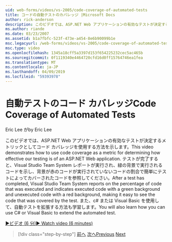 ```yaml
---
uid: web-forms/videos/vs-2005/code-coverage-of-automated-tests
title: コードの自動テストのカバレッジ |Microsoft Docs
author: rick-anderson
description: このビデオでは、ASP.NET Web アプリケーションの有効なテストが決定するメトリックとしてコード カバレッジを使用する方法を示します。 テストした後は、com がしています.
ms.author: riande
ms.date: 03/23/2007
ms.assetid: b1a7fbfc-523f-473e-a454-8e6b90099b1e
msc.legacyurl: /web-forms/videos/vs-2005/code-coverage-of-automated-tests
msc.type: video
ms.openlocfilehash: 1345a18cff5a3397d153f654225232cec5ac465b
ms.sourcegitcommit: 0f1119340e4464720cfd16d0ff15764746ea1fea
ms.translationtype: MT
ms.contentlocale: ja-JP
ms.lasthandoff: 04/09/2019
ms.locfileid: "59393978"
---
```

# <a name="code-coverage-of-automated-tests"></a><span data-ttu-id="a6f77-104">自動テストのコード カバレッジ</span><span class="sxs-lookup"><span data-stu-id="a6f77-104">Code Coverage of Automated Tests</span></span>

<span data-ttu-id="a6f77-105">Eric Lee が</span><span class="sxs-lookup"><span data-stu-id="a6f77-105">by Eric Lee</span></span>

<span data-ttu-id="a6f77-106">このビデオでは、ASP.NET Web アプリケーションの有効なテストが決定するメトリックとしてコード カバレッジを使用する方法を示します。</span><span class="sxs-lookup"><span data-stu-id="a6f77-106">This video demonstrates how to use code coverage as a metric for determining how effective our testing is of an ASP.NET Web application.</span></span> <span data-ttu-id="a6f77-107">テストが完了すると、Visual Studio Team System レポートが実行され、緑の背景で実行されるコードを示し、背景が赤のコードが実行されていないコードの割合で簡単にテストによってカバーされたコードを参照してください。</span><span class="sxs-lookup"><span data-stu-id="a6f77-107">After a test has completed, Visual Studio Team System reports on the percentage of code that was executed and indicates executed code with a green background and unexecuted code with a red background, making it easy to see the code that was covered by the test.</span></span> <span data-ttu-id="a6f77-108">また、c# または Visual Basic を使用して、自動テストを拡張する方法も学習します。</span><span class="sxs-lookup"><span data-stu-id="a6f77-108">You will also learn how you can use C# or Visual Basic to extend the automated test.</span></span>

[<span data-ttu-id="a6f77-109">&#9654;ビデオ (6 分)</span><span class="sxs-lookup"><span data-stu-id="a6f77-109">&#9654; Watch video (6 minutes)</span></span>](https://channel9.msdn.com/Blogs/ASP-NET-Site-Videos/code-coverage-of-automated-tests)

> [!div class="step-by-step"]
> <span data-ttu-id="a6f77-110">[前へ](measuring-the-business-value-of-ajax.md)
> [次へ](custom-extraction-rules-and-coded-web-tests.md)</span><span class="sxs-lookup"><span data-stu-id="a6f77-110">[Previous](measuring-the-business-value-of-ajax.md)
[Next](custom-extraction-rules-and-coded-web-tests.md)</span></span>

